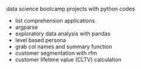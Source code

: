 data science bootcamp projects with python codes
- list comprehension applications
- argparse
- exploratory data analysis with pandas
- level based persona
- grab col names and summary function
- customer segmentation with rfm
- customer lifetime value (CLTV) calculation
